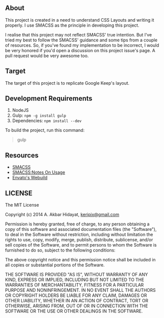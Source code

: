 ## About

This project is created in a need to understand CSS Layouts and writing it properly. I use SMACSS as the principle in developing this project.

I realise that this project may not reflect SMACSS' true intention. But I've tried my best to follow the SMACSS' guidance and some tips from a couple of resources. So, if you've found my implementation to be incorrect, I would be very honored if you'd open a discussion on this project issue's page. A pull request would be very awesome too.

## Target

The target of this project is to replicate Google Keep's layout.

## Development Requirements

1. NodeJS
2. Gulp: `npm -g install gulp`
3. Dependencies: `npm install --dev`

To build the project, run this command:

> gulp

## Resources

- [SMACSS](http://smacss.com/)
- [SMACSS:Notes On Usage](http://alchemyindesign.com/notes/2012/10/03/smacss-notes-on-usage.html)
- [Envato's Webuild](http://webuild.envato.com/blog/how-to-scale-and-maintain-legacy-css-with-sass-and-smacss/)

## LICENSE

The MIT License

Copyright (c) 2014 A. Akbar Hidayat, keripix@gmail.com

Permission is hereby granted, free of charge, to any person obtaining a copy
of this software and associated documentation files (the "Software"), to deal
in the Software without restriction, including without limitation the rights
to use, copy, modify, merge, publish, distribute, sublicense, and/or sell
copies of the Software, and to permit persons to whom the Software is
furnished to do so, subject to the following conditions:

The above copyright notice and this permission notice shall be included in all
copies or substantial portions of the Software.

THE SOFTWARE IS PROVIDED "AS IS", WITHOUT WARRANTY OF ANY KIND, EXPRESS OR
IMPLIED, INCLUDING BUT NOT LIMITED TO THE WARRANTIES OF MERCHANTABILITY,
FITNESS FOR A PARTICULAR PURPOSE AND NONINFRINGEMENT. IN NO EVENT SHALL THE
AUTHORS OR COPYRIGHT HOLDERS BE LIABLE FOR ANY CLAIM, DAMAGES OR OTHER
LIABILITY, WHETHER IN AN ACTION OF CONTRACT, TORT OR OTHERWISE, ARISING FROM,
OUT OF OR IN CONNECTION WITH THE SOFTWARE OR THE USE OR OTHER DEALINGS IN THE
SOFTWARE.